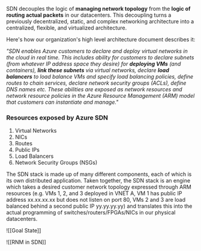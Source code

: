 SDN decouples the logic of **managing network topology** from the **logic of routing actual packets** in our datacenters. This decoupling turns a previously decentralized, static, and complex networking architecture into a centralized, flexible, and virtualized architecture.

Here's how our organization's high level architecture document describes it:

_"SDN enables Azure customers to declare and deploy virtual networks in the cloud in real time. This includes ability for customers to declare subnets (from whatever IP address space they desire) for **deploying VMs** (and containers), **link these subnets** via virtual networks, declare **load balancers** to load balance VMs and specify load balancing policies, define routes to chain services, declare network security groups (ACLs), define DNS names etc. These abilities are exposed as network resources and network resource policies in the Azure Resource Management (ARM) model that customers can instantiate and manage."_

### Resources exposed by Azure SDN

1.  Virtual Networks 
2.  NICs
3.  Routes 
4.  Public IPs 
5.  Load Balancers 
6.  Network Security Groups (NSGs)

The SDN stack is made up of many different components, each of which is its own distributed application. Taken together, the SDN stack is an engine which takes a desired customer network topology expressed through ARM resources (e.g. VMs 1, 2, and 3 deployed in VNET A, VM 1 has public IP address xx.xx.xx.xx but does not listen on port 80, VMs 2 and 3 are load balanced behind a second public IP yy.yy.yy.yy) and translates this into the actual programming of switches/routers/FPGAs/NICs in our physical datacenters.

![[Goal State]]


![[RNM in SDN]]


